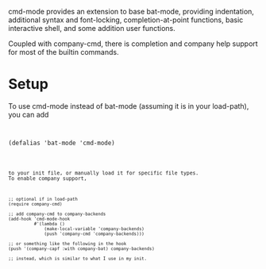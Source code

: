 cmd-mode provides an extension to base bat-mode, providing
indentation, additional syntax and font-locking, completion-at-point
functions, basic interactive shell, and some addition user functions.

Coupled with company-cmd, there is completion and company help support
for most of the builtin commands.

# Setup

To use cmd-mode instead of bat-mode (assuming it is in your
load-path), you can add 

<pre><code>

(defalias 'bat-mode 'cmd-mode)

<pre><code>

to your init file, or manually load it for specific file types.  
To enable company support,

<pre><code>
;; optional if in load-path
(require company-cmd)

;; add company-cmd to company-backends
(add-hook 'cmd-mode-hook
          #'(lambda ()
              (make-local-variable 'company-backends)
              (push 'company-cmd 'company-backends)))

;; or something like the following in the hook
(push '(company-capf :with company-bat) company-backends)

;; instead, which is similar to what I use in my init.

<pre><code>
